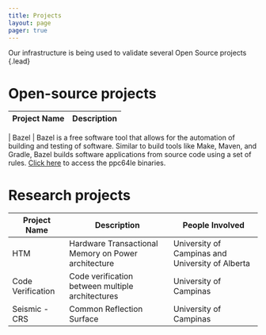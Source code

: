 ```yaml
---
title: Projects  
layout: page 
pager: true
---
```



Our infrastructure is being used to validate several Open Source projects
{.lead}

# Open-source projects

|Project Name| Description|
|---|---|

| Bazel | Bazel is a free software tool that allows for the automation of building and testing of software. Similar to build tools like Make, Maven, and Gradle, Bazel builds software applications from source code using a set of rules. [Click here](https://oplab9.parqtec.unicamp.br/pub/ppc64el/bazel) to access the ppc64le binaries.

<!---  *********** OLD PROJECTS ***********
| Glibc | The GNU C Library is used as the C library in the GNU system and in GNU/Linux systems, as well as many other systems that use Linux as the kernel. 
| GDB   | The GNU Project debugger, allows you to see what is going on `inside' another program while it executes -- or what another program was doing at the moment it crashed.
| Go    | Go is an open source programming language that makes it easy to build simple, reliable, and efficient software.
| LLVM  | The LLVM Project is a collection of modular and reusable compiler and toolchain technologies. 
| Open CASCADE | A 3D modeling kernel that consists of reusable C++ object libraries that are available as Open Source.
| Computing on Linear Algebra | Blast library
| Openjdk | an open-source implementation of the Java Platform, Standard Edition, and related projects
Plus several individual users who are using Power for academic research (HTM) or for testing/developing code (tightvnc, qemu, JNA, etc.)
-->

# Research projects

|Project Name|Description|People Involved|
|---|---|---|
|HTM|Hardware Transactional Memory on Power architecture|University of Campinas and University of Alberta|
|Code Verification|Code verification between multiple architectures|University of Campinas|
|Seismic - CRS| Common Reflection Surface|University of Campinas|
